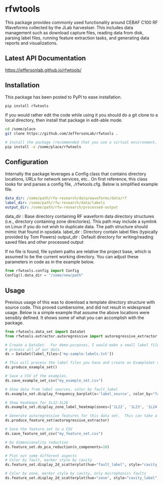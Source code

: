 # rfwtools

This package provides commonly used functionality around CEBAF C100 RF Waveforms collected by the JLab harvestser.  This
includes data management such as download capture files, reading data from disk, parsing label files, running feature
extraction tasks, and generating data reports and visualizations.

## Latest API Documentation

https://jeffersonlab.github.io/rfwtools/

## Installation

This package has been posted to PyPI to ease installation.

```bash
pip install rfwtools
```

If you would rather edit the code while using it you should do a git clone to a local directory, then install that
package in edit-able mode.

```bash
cd /some/place
git clone https://github.com/JeffersonLab/rfwtools .

# Install the package (recommended that you use a virtual environment, etc.)
pip install -e /some/place/rfwtools
```

## Configuration

Internally the package leverages a Config class that contains directory locations, URLs for network services, etc..  On
first reference, this class looks for and parses a config file, ./rfwtools.cfg.  Below is simplified example file.

```yaml
data_dir: /some/path/rfw-research/data/waveforms/data/rf
label_dir: /some/path/rfw-research/data/labels
output_dir: /some/path/rfw-research/processed-output
```

data_dir
: Base directory containing RF waveform data directory structures (i.e., directory containing zone directories).  This path may include a symlink on Linux if you do not wish to duplicate data.  The path structure should mimic that found in opsdata.
label_dir
: Directory contain label files (typically provided by Tom Powers)
output_dir
: Default directory for writing/reading saved files and other processed output

If no file is found, file system paths are relative the project base, which is assumed to be the current working
directory.  You can adjust these parameters in code as in the example below.

```python
from rfwtools.config import Config
Config().data_dir = "/some/new/path"
```

## Usage
Previous usage of this was to download a template directory structure with source code.  This proved cumbersome, and 
did not result in widespread usage.  Below is a simple example that assume the above locations were sensibly defined.
It shows some of what you can accomplish with the package.

```python
from rfwtools.data_set import DataSet
from rfwtools.extractor.autoregressive import autoregressive_extractor

# Create a DataSet.  For demo-purposes, I would make a small label file and run through.  This can take hours/days to
# process all of our data
ds = DataSet(label_files=['my-sample-labels.txt'])

# This will process the label files you have and create an ExampleSet under ds.example_set
ds.produce_example_set()

# Save a CSV of the examples.
ds.save_example_set_csv("my_example_set.csv")

# Show data from label sources, color by fault_label
ds.example_set.display_frequency_barplot(x='label_source', color_by="fault_label")

# Show heatmaps for 1L22-1L26
ds.example_set.display_zone_label_heatmap(zones=['1L22', '1L23', '1L24', '1L25', '1L26'])

# Generate autoregressive features for this data set.  This can take a while - e.g. a few seconds per example.
ds.produce_feature_set(autoregressive_extractor)

# Save the feature_set to a CSV
ds.save_feature_set_csv("my_feature_set.csv")

# Do dimensionality reduction
ds.feature_set.do_pca_reduction(n_components=10)

# Plot out some different aspects
# Color by fault, marker style by cavity
ds.feature_set.display_2d_scatterplot(hue="fault_label", style="cavity_label")

# Color by zone, marker style by cavity, only microphonics faults
ds.feature_set.display_2d_scatterplot(hue="zone", style="cavity_label", query="fault_label == 'Microphonics'")
```

